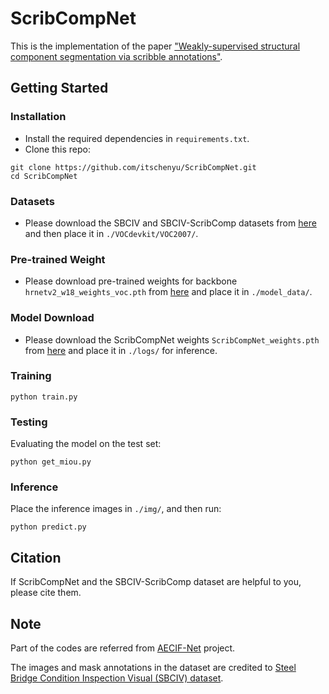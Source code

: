 # ScribCompNet
This is the implementation of the paper ["Weakly-supervised structural component segmentation via scribble annotations"](https://onlinelibrary.wiley.com/journal/14678667).

## Getting Started
### Installation
* Install the required dependencies in `requirements.txt`.
* Clone this repo:
~~~~
git clone https://github.com/itschenyu/ScribCompNet.git
cd ScribCompNet
~~~~
### Datasets
* Please download the SBCIV and SBCIV-ScribComp datasets from [here](https://drive.google.com/drive/folders/1Q-wIpMxgb4gtruM_xHXO54lnlRfd8014?usp=sharing) and then place it in `./VOCdevkit/VOC2007/`.

### Pre-trained Weight
* Please download pre-trained weights for backbone `hrnetv2_w18_weights_voc.pth` from [here](https://drive.google.com/drive/folders/1FQNO84nLVzlYqzEbbTFZTeKAxPN3FEsp?usp=sharing) and place it in `./model_data/`.

### Model  Download
* Please download the ScribCompNet weights `ScribCompNet_weights.pth` from [here](https://drive.google.com/drive/folders/1FQNO84nLVzlYqzEbbTFZTeKAxPN3FEsp?usp=sharing) and place it in `./logs/` for inference.

### Training
~~~~
python train.py
~~~~

### Testing
Evaluating the model on the test set:
~~~~
python get_miou.py
~~~~

### Inference
Place the inference images in `./img/`, and then run:
~~~~
python predict.py
~~~~

## Citation
If ScribCompNet and the SBCIV-ScribComp dataset are helpful to you, please cite them.
## Note
Part of the codes are referred from <a href="https://github.com/itschenyu/AECIF-Net">AECIF-Net</a> project.

The images and mask annotations in the dataset are credited to [Steel Bridge Condition Inspection Visual (SBCIV) dataset](https://www.sciencedirect.com/science/article/abs/pii/S0926580524000281).

